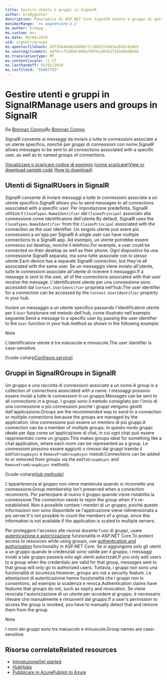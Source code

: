 ```yaml
---
title: Gestire utenti e gruppi in SignalR
author: bradygaster
description: Panoramica di ASP.NET Core SignalR utente e gruppo di gestione.
monikerRange: '>= aspnetcore-2.1'
ms.author: bradyg
ms.custom: mvc
ms.date: 06/04/2018
uid: signalr/groups
ms.openlocfilehash: 45f2bb44e03a586b7fc186525fdd3a2645c820d5
ms.sourcegitcommit: ed76cc752966c604a795fbc56d5a71d16ded0b58
ms.translationtype: MT
ms.contentlocale: it-IT
ms.lasthandoff: 02/02/2019
ms.locfileid: "55667752"
---
```

# <a name="manage-users-and-groups-in-signalr"></a><span data-ttu-id="7f71e-103">Gestire utenti e gruppi in SignalR</span><span class="sxs-lookup"><span data-stu-id="7f71e-103">Manage users and groups in SignalR</span></span>

<span data-ttu-id="7f71e-104">Da [Brennan Conroy](https://github.com/BrennanConroy)</span><span class="sxs-lookup"><span data-stu-id="7f71e-104">By [Brennan Conroy](https://github.com/BrennanConroy)</span></span>

<span data-ttu-id="7f71e-105">SignalR consente ai messaggi da inviare a tutte le connessioni associate a un utente specifico, nonché per gruppi di connessioni con nome.</span><span class="sxs-lookup"><span data-stu-id="7f71e-105">SignalR allows messages to be sent to all connections associated with a specific user, as well as to named groups of connections.</span></span>

<span data-ttu-id="7f71e-106">[Visualizzare o scaricare codice di esempio](https://github.com/aspnet/Docs/tree/master/aspnetcore/signalr/groups/sample/) [(come scaricare)](xref:index#how-to-download-a-sample)</span><span class="sxs-lookup"><span data-stu-id="7f71e-106">[View or download sample code](https://github.com/aspnet/Docs/tree/master/aspnetcore/signalr/groups/sample/) [(how to download)](xref:index#how-to-download-a-sample)</span></span>

## <a name="users-in-signalr"></a><span data-ttu-id="7f71e-107">Utenti di SignalR</span><span class="sxs-lookup"><span data-stu-id="7f71e-107">Users in SignalR</span></span>

<span data-ttu-id="7f71e-108">SignalR consente di inviare messaggi a tutte le connessioni associate a un utente specifico.</span><span class="sxs-lookup"><span data-stu-id="7f71e-108">SignalR allows you to send messages to all connections associated with a specific user.</span></span> <span data-ttu-id="7f71e-109">Per impostazione predefinita, SignalR utilizza il `ClaimTypes.NameIdentifier` dal `ClaimsPrincipal` associato alla connessione come identificatore dell'utente.</span><span class="sxs-lookup"><span data-stu-id="7f71e-109">By default, SignalR uses the `ClaimTypes.NameIdentifier` from the `ClaimsPrincipal` associated with the connection as the user identifier.</span></span> <span data-ttu-id="7f71e-110">Un singolo utente può avere più connessioni a un'app per SignalR.</span><span class="sxs-lookup"><span data-stu-id="7f71e-110">A single user can have multiple connections to a SignalR app.</span></span> <span data-ttu-id="7f71e-111">Ad esempio, un utente potrebbe essere connesso sul desktop, nonché il telefono.</span><span class="sxs-lookup"><span data-stu-id="7f71e-111">For example, a user could be connected on their desktop as well as their phone.</span></span> <span data-ttu-id="7f71e-112">Ogni dispositivo ha una connessione SignalR separata, ma sono tutte associate con lo stesso utente.</span><span class="sxs-lookup"><span data-stu-id="7f71e-112">Each device has a separate SignalR connection, but they're all associated with the same user.</span></span> <span data-ttu-id="7f71e-113">Se un messaggio viene inviato all'utente, tutte le connessioni associate all'utente di ricevere il messaggio.</span><span class="sxs-lookup"><span data-stu-id="7f71e-113">If a message is sent to the user, all of the connections associated with that user receive the message.</span></span> <span data-ttu-id="7f71e-114">L'identificatore utente per una connessione sono accessibili dal `Context.UserIdentifier` proprietà nell'hub.</span><span class="sxs-lookup"><span data-stu-id="7f71e-114">The user identifier for a connection can be accessed by the `Context.UserIdentifier` property in your hub.</span></span>

<span data-ttu-id="7f71e-115">Inviare un messaggio a un utente specifico passando l'identificatore utente per il `User` funzionare nel metodo dell'hub, come illustrato nell'esempio seguente:</span><span class="sxs-lookup"><span data-stu-id="7f71e-115">Send a message to a specific user by passing the user identifier to the `User` function in your hub method as shown in the following example:</span></span>

> [!NOTE]
> <span data-ttu-id="7f71e-116">L'identificatore utente è tra maiuscole e minuscole.</span><span class="sxs-lookup"><span data-stu-id="7f71e-116">The user identifier is case-sensitive.</span></span>

[!code-csharp[Configure service](groups/sample/hubs/chathub.cs?range=29-32)]

## <a name="groups-in-signalr"></a><span data-ttu-id="7f71e-117">Gruppi in SignalR</span><span class="sxs-lookup"><span data-stu-id="7f71e-117">Groups in SignalR</span></span>

<span data-ttu-id="7f71e-118">Un gruppo è una raccolta di connessioni associate a un nome.</span><span class="sxs-lookup"><span data-stu-id="7f71e-118">A group is a collection of connections associated with a name.</span></span> <span data-ttu-id="7f71e-119">I messaggi possono essere inviati a tutte le connessioni in un gruppo.</span><span class="sxs-lookup"><span data-stu-id="7f71e-119">Messages can be sent to all connections in a group.</span></span> <span data-ttu-id="7f71e-120">I gruppi sono il metodo consigliato per l'invio di una connessione o più connessioni poiché i gruppi vengono gestiti dall'applicazione.</span><span class="sxs-lookup"><span data-stu-id="7f71e-120">Groups are the recommended way to send to a connection or multiple connections because the groups are managed by the application.</span></span> <span data-ttu-id="7f71e-121">Una connessione può essere un membro di più gruppi.</span><span class="sxs-lookup"><span data-stu-id="7f71e-121">A connection can be a member of multiple groups.</span></span> <span data-ttu-id="7f71e-122">In questo modo gruppi ideale per App come un'applicazione di chat, in cui ogni chat può essere rappresentato come un gruppo.</span><span class="sxs-lookup"><span data-stu-id="7f71e-122">This makes groups ideal for something like a chat application, where each room can be represented as a group.</span></span> <span data-ttu-id="7f71e-123">Le connessioni possono essere aggiunti o rimossi dai gruppi tramite il `AddToGroupAsync` e `RemoveFromGroupAsync` metodi.</span><span class="sxs-lookup"><span data-stu-id="7f71e-123">Connections can be added to or removed from groups via the `AddToGroupAsync` and `RemoveFromGroupAsync` methods.</span></span>

[!code-csharp[Hub methods](groups/sample/hubs/chathub.cs?range=15-27)]

<span data-ttu-id="7f71e-124">L'appartenenza al gruppo non viene mantenuta quando si riconnette una connessione.</span><span class="sxs-lookup"><span data-stu-id="7f71e-124">Group membership isn't preserved when a connection reconnects.</span></span> <span data-ttu-id="7f71e-125">Per partecipare di nuovo il gruppo quando viene ristabilita la connessione.</span><span class="sxs-lookup"><span data-stu-id="7f71e-125">The connection needs to rejoin the group when it's re-established.</span></span> <span data-ttu-id="7f71e-126">Non è possibile contare i membri di un gruppo, poiché queste informazioni non sono disponibile se l'applicazione viene ridimensionata a più server.</span><span class="sxs-lookup"><span data-stu-id="7f71e-126">It's not possible to count the members of a group, since this information is not available if the application is scaled to multiple servers.</span></span>

<span data-ttu-id="7f71e-127">Per proteggere l'accesso alle risorse durante l'uso di gruppi, usare [autenticazione e autorizzazione](xref:signalr/authn-and-authz) funzionalità in ASP.NET Core.</span><span class="sxs-lookup"><span data-stu-id="7f71e-127">To protect access to resources while using groups, use [authentication and authorization](xref:signalr/authn-and-authz) functionality in ASP.NET Core.</span></span> <span data-ttu-id="7f71e-128">Se si aggiungono solo gli utenti a un gruppo quando le credenziali sono valide per il gruppo, i messaggi inviati a tale gruppo passerà solo agli utenti autorizzati.</span><span class="sxs-lookup"><span data-stu-id="7f71e-128">If you only add users to a group when the credentials are valid for that group, messages sent to that group will only go to authorized users.</span></span> <span data-ttu-id="7f71e-129">Tuttavia, i gruppi non sono una funzionalità di sicurezza.</span><span class="sxs-lookup"><span data-stu-id="7f71e-129">However, groups are not a security feature.</span></span> <span data-ttu-id="7f71e-130">Le attestazioni di autenticazione hanno funzionalità che i gruppi non lo consentono, ad esempio la scadenza e revoca.</span><span class="sxs-lookup"><span data-stu-id="7f71e-130">Authentication claims have features that groups do not, such as expiry and revocation.</span></span> <span data-ttu-id="7f71e-131">Se viene revocata l'autorizzazione di un utente per accedere al gruppo, è necessario rilevare che manualmente e rimuoverli dal gruppo.</span><span class="sxs-lookup"><span data-stu-id="7f71e-131">If a user's permission to access the group is revoked, you have to manually detect that and remove them from the group.</span></span>

> [!NOTE]
> <span data-ttu-id="7f71e-132">I nomi dei gruppi sono tra maiuscole e minuscole.</span><span class="sxs-lookup"><span data-stu-id="7f71e-132">Group names are case-sensitive.</span></span>

## <a name="related-resources"></a><span data-ttu-id="7f71e-133">Risorse correlate</span><span class="sxs-lookup"><span data-stu-id="7f71e-133">Related resources</span></span>

* [<span data-ttu-id="7f71e-134">Introduzione</span><span class="sxs-lookup"><span data-stu-id="7f71e-134">Get started</span></span>](xref:tutorials/signalr)
* [<span data-ttu-id="7f71e-135">Hub</span><span class="sxs-lookup"><span data-stu-id="7f71e-135">Hubs</span></span>](xref:signalr/hubs)
* [<span data-ttu-id="7f71e-136">Pubblicare in Azure</span><span class="sxs-lookup"><span data-stu-id="7f71e-136">Publish to Azure</span></span>](xref:signalr/publish-to-azure-web-app)
